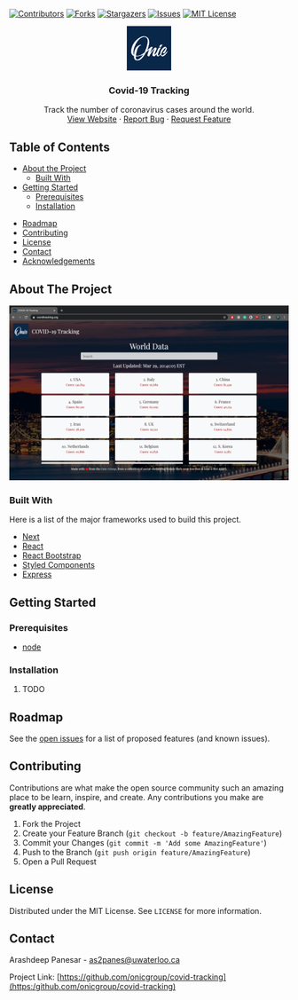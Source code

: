 [![Contributors][contributors-shield]][contributors-url]
[![Forks][forks-shield]][forks-url]
[![Stargazers][stars-shield]][stars-url]
[![Issues][issues-shield]][issues-url]
[![MIT License][license-shield]][license-url]

<p align="center">
  <a href="https://github.com/onicgroup/covid-tracking">
    <img src="public/favicon.ico" alt="Logo" width="80" height="80">
  </a>

  <h3 align="center">Covid-19 Tracking</h3>

  <p align="center">
    Track the number of coronavirus cases around the world.
    <br />
    <a href="https://www.covidtracking.org">View Website</a>
    ·
    <a href="https://github.com/onicgroup/covid-tracking/issues">Report Bug</a>
    ·
    <a href="https://github.com/onicgroup/covid-tracking/issues">Request Feature</a>
  </p>
</p>

<!-- TABLE OF CONTENTS -->
## Table of Contents

* [About the Project](#about-the-project)
  * [Built With](#built-with)
* [Getting Started](#getting-started)
  * [Prerequisites](#prerequisites)
  * [Installation](#installation)
<!--* [Usage](#usage)-->
* [Roadmap](#roadmap)
* [Contributing](#contributing)
* [License](#license)
* [Contact](#contact)
* [Acknowledgements](#acknowledgements)

<!-- ABOUT THE PROJECT -->

## About The Project
[![Product Name Screen Shot][product-screenshot]](https://www.covidtracking.org)

### Built With
Here is a list of the major frameworks used to build this project.
* [Next](https://nextjs.org/)
* [React](https://reactjs.org/)
* [React Bootstrap](https://react-bootstrap.github.io/)
* [Styled Components](https://styled-components.com/)
* [Express](https://expressjs.com/)

<!-- GETTING STARTED -->

## Getting Started

### Prerequisites
* [node](https://nodejs.org/en/)

### Installation
1. TODO

<!-- ROADMAP -->
## Roadmap
See the [open issues](https:/github.com/onicgroup/covid-tracking/issues) for a list of proposed features (and known issues).

<!-- CONTRIBUTING -->
## Contributing
Contributions are what make the open source community such an amazing place to be learn, inspire, and create. Any contributions you make are **greatly appreciated**.

1. Fork the Project
2. Create your Feature Branch (`git checkout -b feature/AmazingFeature`)
3. Commit your Changes (`git commit -m 'Add some AmazingFeature'`)
4. Push to the Branch (`git push origin feature/AmazingFeature`)
5. Open a Pull Request

<!-- LICENSE -->
## License

Distributed under the MIT License. See `LICENSE` for more information.

<!-- CONTACT -->
## Contact

Arashdeep Panesar - as2panes@uwaterloo.ca

Project Link: [https://github.com/onicgroup/covid-tracking](https:/github.com/onicgroup/covid-tracking)

<!-- CONSTANTS -->

[contributors-shield]: https://img.shields.io/github/contributors/onicgroup/covid-tracking.svg?style=flat-square
[contributors-url]: https://github.com/onicgroup/covid-tracking/graphs/contributors

[forks-shield]: https://img.shields.io/github/forks/onicgroup/covid-tracking.svg?style=flat-square
[forks-url]: https://github.com/onicgroup/covid-tracking/network/members

[stars-shield]: https://img.shields.io/github/stars/onicgroup/covid-tracking.svg?style=flat-square
[stars-url]: https://github.com/onicgroup/covid-tracking/stargazers

[issues-shield]: https://img.shields.io/github/issues/onicgroup/covid-tracking.svg?style=flat-squareÂ
[issues-url]: https://github.com/onicgroup/covid-tracking/issues

[license-shield]: https://img.shields.io/github/license/onicgroup/covid-tracking.svg?style=flat-square
[license-url]: https://github.com/onicgroup/covid-tracking/blob/master/LICENSE.txt

[product-screenshot]: assets/images/screenshot.png
